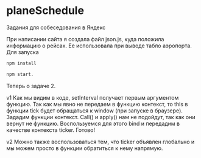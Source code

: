# planeSchedule
Задания для собеседования в Яндекс

При написании сайта я создала файл json.js, куда положила информацию о рейсах. 
Ее использовала при выводе табло аэропорта. Для запуска
```javascript
npm install

npm start.
```

Теперь о задаче 2.

v1
Как мы видим в коде, setInterval получает первым аргументом функцию. 
Так как мы явно не передаем в функцию контекст, то this в функции tick будет обращаться к window (при запуске в браузере). 
Зададим функции контекст. Call() и apply() нам не подойдут, так как они вернут не функцию. 
Воспользуемся для этого bind и передадим в качестве контекста ticker. Готово!

v2
Можно также воспользоваться тем, что ticker объявлен глобально и мы можем просто в функции обратиться к нему напрямую.
